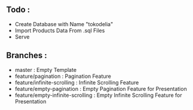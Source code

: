 ## Todo :
- Create Database with Name "tokodelia"
- Import Products Data From .sql Files
- Serve

## Branches :
- master : Empty Template
- feature/pagination : Pagination Feature
- feature/infinite-scrolling : Infinite Scrolling Feature
- feature/empty-pagination : Empty Pagination Feature for Presentation
- feature/empty-infinite-scrolling : Empty Infinite Scrolling Feature for Presentation
